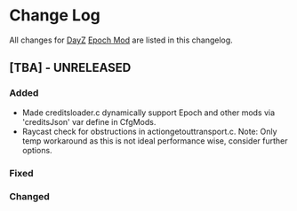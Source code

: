 # Change Log
All changes for [DayZ](https://dayz.com/) [Epoch Mod](https://epochmod.com) are listed in this changelog.

## [TBA] - UNRELEASED
### Added
- Made creditsloader.c dynamically support Epoch and other mods via 'creditsJson' var define in CfgMods. 
- Raycast check for obstructions in actiongetouttransport.c. Note: Only temp workaround as this is not ideal performance wise, consider further options.
### Fixed
### Changed
